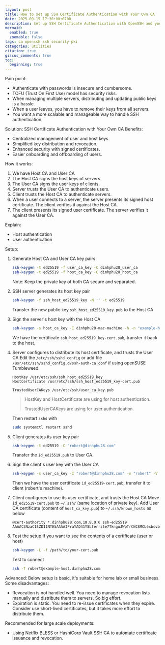 ```yaml
---
layout: post
title: How to set up SSH Certificate Authentication with Your Own CA
date: 2025-09-15 17:30:00+0700
description: Set up SSH Certificate Authentication with OpenSSH and your own Certificate Authority (CA) using native SSH tools. Enhance security and simplify management.
mermaid:
  enabled: true
  zoomable: false
tags: ca openssh ssh security pki
categories: utilities
citation: true
giscus_comments: true
toc:
  beginning: true
---
```


Pain point:
- Authenticate with passwords is insecure and cumbersome.
- TOFU (Trust On First Use) model has security risks.
- When managing multiple servers, distributing and updating public keys is a hassle.
- When a user leaves, you have to remove their keys from all servers.
- You want a more scalable and manageable way to handle SSH authentication.

Solution: SSH Certificate Authentication with Your Own CA
Benefits:

  - Centralized management of user and host keys.
  - Simplified key distribution and revocation.
  - Enhanced security with signed certificates.
  - Easier onboarding and offboarding of users.

How it works:
1. We have Host CA and User CA
2. The Host CA signs the host keys of servers.
3. The User CA signs the user keys of clients.
4. Server trusts the User CA to authenticate users.
5. Client trusts the Host CA to authenticate servers.
6. When a user connects to a server, the server presents its signed host certificate. The client verifies it against the Host CA.
7. The client presents its signed user certificate. The server verifies it against the User CA.

Explain:
- Host authentication
- User authentication

Setup:
1. Generate Host CA and User CA key pairs
   ```sh
   ssh-keygen -t ed25519 -f user_ca_key -C dinhphu28_user_ca
   ssh-keygen -t ed25519 -f host_ca_key -C dinhphu28_host_ca
   ```

   Note: Keep the private key of both CA secure and separated.

2. SSH server generates its host key pair
   ```sh
   ssh-keygen -f ssh_host_ed25519_key -N '' -t ed25519
   ```

   Transfer the new  public key `ssh_host_ed25519_key.pub` to the Host CA

3. Sign the server's host key with the Host CA
   ```sh
   ssh-keygen -s host_ca_key -I dinhphu28-mac-machine -h -n "example-host.dinhphu28.com,10.8.0.6" -V +365d ssh_host_ed25519_key.pub
   ```

   We have the certificate `ssh_host_ed25519_key-cert.pub`, transfer it back to the host.

4. Server configures to distribute its host certificate, and trusts the User CA
   Edit the `/etc/ssh/sshd_config` or add file `/usr/etc/ssh/sshd_config.d/ssh-auth-ca.conf` if using openSUSE Tumbleweed.

   ```properties
   HostKey /usr/etc/ssh/ssh_host_ed25519_key
   HostCertificate /usr/etc/ssh/ssh_host_ed25519_key-cert.pub
   
   TrustedUserCAKeys /usr/etc/ssh/user_ca_key.pub
   ```

   > HostKey and HostCertificate are using for host authentication.
   >
   > TrustedUserCAKeys are using for user authentication.

   Then restart `sshd` with

   ```sh
   sudo systemctl restart sshd
   ```

5. Client generates its user key pair
   ```sh
   ssh-keygen -t ed25519 -C "robert@dinhphu28.com"
   ```

   Transfer the `id_ed25519.pub` to User CA.

6. Sign the client's user key with the User CA
   ```sh
   ssh-keygen -s user_ca_key -I "robert@dinhphu28.com" -n "robert" -V +1d id_ed25519.pub
   ```

   Then we have the user certificate `id_ed25519-cert.pub`, transfer it to client (robert's machine).

7. Client configures to use its user certificate, and trusts the Host CA
   Move `id_ed25519-cert.pub` to `~/.ssh/` (same location of private key).
   Add User CA certificate (content of `host_ca_key.pub`) to `~/.ssh/known_hosts` as below

   ```properties
   @cert-authority *.dinhphu28.com,10.8.0.6 ssh-ed25519 AAAAC3NzaC1lZDI1NTE5AAAAIFraYAO41YSLterrzte7TknguJWpTrCNC8MCL6xbcvbw
   ```

8. Test the setup
   If you want to see the contents of a certificate (user or host)

   ```sh
   ssh-keygen -L -f /path/to/your-cert.pub
   ```

   Test to connect

   ```sh
   ssh -T robert@example-host.dinhphu28.com
   ```

Advanced:
Below setup is basic, it's suitable for home lab or small business.
Some disadvantages:

- Revocation is not handled well. You need to manage revocation lists manually and distribute them to servers. So big effort.
- Expiration is static. You need to re-issue certificates when they expire. Consider use short-lived certificates, but it takes more effort to distribute them.

Recommended for large scale deployments:
- Using Netflix BLESS or HashiCorp Vault SSH CA to automate certificate issuance and revocation.

